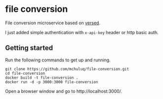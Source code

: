 # file conversion

File conversion microservice based on [versed](https://github.com/sgbj/versed).

I just added simple authentication with `x-api-key` header or http basic auth.

## Getting started

Run the following commands to get up and running.

```shell
git clone https://github.com/mchuluq/file-conversion.git
cd file-conversion
docker build -t file-conversion .
docker run -d -p 3000:3000 file-conversion
```

Open a browser window and go to http://localhost:3000/.
